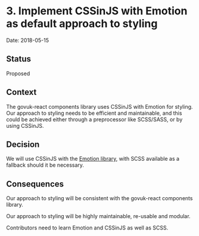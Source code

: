 # 3. Implement CSSinJS with Emotion as default approach to styling

Date: 2018-05-15

## Status

Proposed

## Context

The govuk-react components library uses CSSinJS with Emotion for styling. Our approach to styling needs to be efficient and maintainable, and this could be achieved either through a preprocessor like SCSS/SASS, or by using CSSinJS.

## Decision

We will use CSSinJS with the [Emotion library](https://emotion.sh/), with SCSS available as a fallback should it be necessary.

## Consequences

Our approach to styling will be consistent with the govuk-react components library.

Our approach to styling will be highly maintainable, re-usable and modular.

Contributors need to learn Emotion and CSSinJS as well as SCSS.
